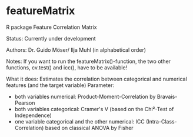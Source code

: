 # featureMatrix
R package Feature Correlation Matrix

Status: Currently under development

Authors:
Dr. Guido Möser/ Ilja Muhl (in alphabetical order)

Notes:
If you want to run the featureMatrix()-function, the two other functions, cv.test() and icc(), have to be available! 

What it does:
Estimates the correlation between categorical and numerical features (and the target variable)
Parameter:
- both variables numerical: Product-Moment-Correlation by Bravais-Pearson
- both variables categorical: Cramer's V (based on the Chi²-Test of Independence)
- one variable categorical and the other numerical: ICC (Intra-Class-Correlation) based on classical ANOVA by Fisher
